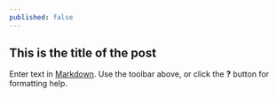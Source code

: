 ```yaml
---
published: false
---
```


## This is the title of the post

Enter text in [Markdown](http://daringfireball.net/projects/markdown/). Use the toolbar above, or click the **?** button for formatting help.